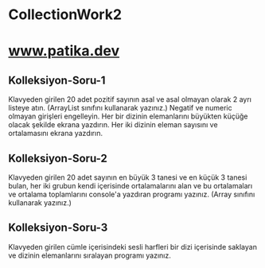 # CollectionWork2
# www.patika.dev
## Kolleksiyon-Soru-1
Klavyeden girilen 20 adet pozitif sayının asal ve asal olmayan olarak 2 ayrı listeye atın. (ArrayList sınıfını kullanarak yazınız.)
Negatif ve numeric olmayan girişleri engelleyin.
Her bir dizinin elemanlarını büyükten küçüğe olacak şekilde ekrana yazdırın.
Her iki dizinin eleman sayısını ve ortalamasını ekrana yazdırın.

## Kolleksiyon-Soru-2
Klavyeden girilen 20 adet sayının en büyük 3 tanesi ve en küçük 3 tanesi bulan, her iki grubun kendi içerisinde ortalamalarını alan ve bu ortalamaları ve ortalama toplamlarını console'a yazdıran programı yazınız. (Array sınıfını kullanarak yazınız.)

## Kolleksiyon-Soru-3
Klavyeden girilen cümle içerisindeki sesli harfleri bir dizi içerisinde saklayan ve dizinin elemanlarını sıralayan programı yazınız.
